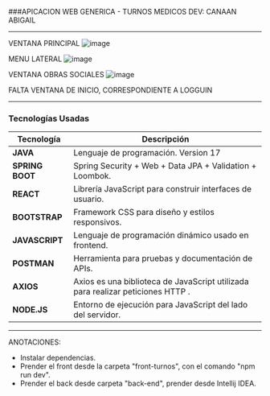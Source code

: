 ###APICACION WEB GENERICA - TURNOS MEDICOS
DEV: CANAAN ABIGAIL

---
VENTANA PRINCIPAL
![image](https://github.com/user-attachments/assets/71c26908-2d55-49e2-b404-97170ef77b5a)

MENU LATERAL
![image](https://github.com/user-attachments/assets/4be84b1e-688b-4aa6-a7b5-ea28ddc6a7bf)

VENTANA OBRAS SOCIALES
![image](https://github.com/user-attachments/assets/55b6db95-d3ff-4e1c-8450-3136010e199f)

FALTA VENTANA DE INICIO, CORRESPONDIENTE A LOGGUIN

---
### **Tecnologías Usadas**

| Tecnología  | Descripción                                                             |
|-------------|-------------------------------------------------------------------------|
| **JAVA** | Lenguaje de programación. Version 17     |
| **SPRING BOOT**   | Spring Security + Web + Data JPA + Validation + Loombok.              |
| **REACT**   | Librería JavaScript para construir interfaces de usuario.              |
| **BOOTSTRAP** | Framework CSS para diseño y estilos responsivos.                    |
| **JAVASCRIPT** | Lenguaje de programación dinámico usado en frontend.     |
| **POSTMAN** | Herramienta para pruebas y documentación de APIs.                     |
| **AXIOS**  | Axios es una biblioteca de JavaScript utilizada para realizar peticiones HTTP .                  |
| **NODE.JS** | Entorno de ejecución para JavaScript del lado del servidor.           |

---
ANOTACIONES:
- Instalar dependencias.
- Prender el front desde la carpeta "front-turnos", con el comando "npm run dev".
- Prender el back desde carpeta "back-end", prender desde Intellij IDEA.
